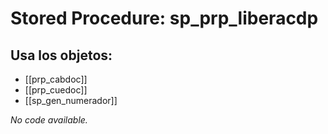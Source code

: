 # Stored Procedure: sp_prp_liberacdp

## Usa los objetos:
- [[prp_cabdoc]]
- [[prp_cuedoc]]
- [[sp_gen_numerador]]

*No code available.*
